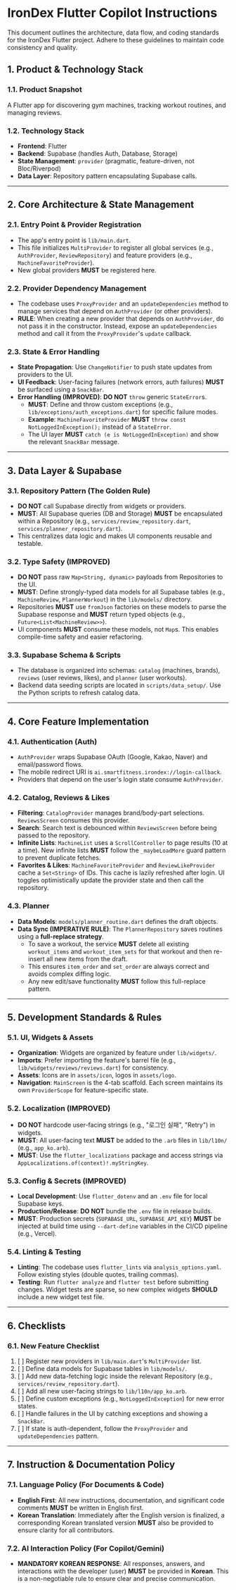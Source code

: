 # IronDex Flutter Copilot Instructions

This document outlines the architecture, data flow, and coding standards for the IronDex Flutter project. Adhere to these guidelines to maintain code consistency and quality.

## 1. Product & Technology Stack

### 1.1. Product Snapshot
A Flutter app for discovering gym machines, tracking workout routines, and managing reviews.

### 1.2. Technology Stack
* **Frontend**: Flutter
* **Backend**: Supabase (handles Auth, Database, Storage)
* **State Management**: `provider` (pragmatic, feature-driven, not Bloc/Riverpod)
* **Data Layer**: Repository pattern encapsulating Supabase calls.

---

## 2. Core Architecture & State Management

### 2.1. Entry Point & Provider Registration
* The app's entry point is `lib/main.dart`.
* This file initializes `MultiProvider` to register all global services (e.g., `AuthProvider`, `ReviewRepository`) and feature providers (e.g., `MachineFavoriteProvider`).
* New global providers **MUST** be registered here.

### 2.2. Provider Dependency Management
* The codebase uses `ProxyProvider` and an `updateDependencies` method to manage services that depend on `AuthProvider` (or other providers).
* **RULE**: When creating a new provider that depends on `AuthProvider`, do not pass it in the constructor. Instead, expose an `updateDependencies` method and call it from the `ProxyProvider`'s `update` callback.

### 2.3. State & Error Handling
* **State Propagation**: Use `ChangeNotifier` to push state updates from providers to the UI.
* **UI Feedback**: User-facing failures (network errors, auth failures) **MUST** be surfaced using a `SnackBar`.
* **Error Handling (IMPROVED)**: **DO NOT** `throw` generic `StateError`s.
    * **MUST**: Define and throw custom exceptions (e.g., `lib/exceptions/auth_exceptions.dart`) for specific failure modes.
    * **Example**: `MachineFavoriteProvider` **MUST** `throw const NotLoggedInException();` instead of a `StateError`.
    * The UI layer **MUST** `catch (e is NotLoggedInException)` and show the relevant `SnackBar` message.

---

## 3. Data Layer & Supabase

### 3.1. Repository Pattern (The Golden Rule)
* **DO NOT** call Supabase directly from widgets or providers.
* **MUST**: All Supabase queries (DB and Storage) **MUST** be encapsulated within a Repository (e.g., `services/review_repository.dart`, `services/planner_repository.dart`).
* This centralizes data logic and makes UI components reusable and testable.

### 3.2. Type Safety (IMPROVED)
* **DO NOT** pass raw `Map<String, dynamic>` payloads from Repositories to the UI.
* **MUST**: Define strongly-typed data models for all Supabase tables (e.g., `MachineReview`, `PlannerWorkout`) in the `lib/models/` directory.
* Repositories **MUST** use `fromJson` factories on these models to parse the Supabase response and **MUST** return typed objects (e.g., `Future<List<MachineReview>>`).
* UI components **MUST** consume these models, not `Map`s. This enables compile-time safety and easier refactoring.

### 3.3. Supabase Schema & Scripts
* The database is organized into schemas: `catalog` (machines, brands), `reviews` (user reviews, likes), and `planner` (user workouts).
* Backend data seeding scripts are located in `scripts/data_setup/`. Use the Python scripts to refresh catalog data.

---

## 4. Core Feature Implementation

### 4.1. Authentication (Auth)
* `AuthProvider` wraps Supabase OAuth (Google, Kakao, Naver) and email/password flows.
* The mobile redirect URI is `ai.smartfitness.irondex://login-callback`.
* Providers that depend on the user's login state consume `AuthProvider`.

### 4.2. Catalog, Reviews & Likes
* **Filtering**: `CatalogProvider` manages brand/body-part selections. `ReviewsScreen` consumes this provider.
* **Search**: Search text is debounced within `ReviewsScreen` before being passed to the repository.
* **Infinite Lists**: `MachineList` uses a `ScrollController` to page results (10 at a time). New infinite lists **MUST** follow the `_maybeLoadMore` guard pattern to prevent duplicate fetches.
* **Favorites & Likes**: `MachineFavoriteProvider` and `ReviewLikeProvider` cache a `Set<String>` of IDs. This cache is lazily refreshed after login. UI toggles optimistically update the provider state and then call the repository.

### 4.3. Planner
* **Data Models**: `models/planner_routine.dart` defines the draft objects.
* **Data Sync (IMPERATIVE RULE)**: The `PlannerRepository` saves routines using a **full-replace strategy**.
    * To save a workout, the service **MUST** delete all existing `workout_items` and `workout_item_sets` for that workout and then re-insert all new items from the draft.
    * This ensures `item_order` and `set_order` are always correct and avoids complex diffing logic.
    * Any new edit/save functionality **MUST** follow this full-replace pattern.

---

## 5. Development Standards & Rules

### 5.1. UI, Widgets & Assets
* **Organization**: Widgets are organized by feature under `lib/widgets/`.
* **Imports**: Prefer importing the feature's barrel file (e.g., `lib/widgets/reviews/reviews.dart`) for consistency.
* **Assets**: Icons are in `assets/icon`, logos in `assets/logo`.
* **Navigation**: `MainScreen` is the 4-tab scaffold. Each screen maintains its own `ProviderScope` for feature-specific state.

### 5.2. Localization (IMPROVED)
* **DO NOT** hardcode user-facing strings (e.g., "로그인 실패", "Retry") in widgets.
* **MUST**: All user-facing text **MUST** be added to the `.arb` files in `lib/l10n/` (e.g., `app_ko.arb`).
* **MUST**: Use the `flutter_localizations` package and access strings via `AppLocalizations.of(context)!.myStringKey`.

### 5.3. Config & Secrets (IMPROVED)
* **Local Development**: Use `flutter_dotenv` and an `.env` file for local Supabase keys.
* **Production/Release**: **DO NOT** bundle the `.env` file in release builds.
* **MUST**: Production secrets (`SUPABASE_URL`, `SUPABASE_API_KEY`) **MUST** be injected at build time using `--dart-define` variables in the CI/CD pipeline (e.g., Vercel).

### 5.4. Linting & Testing
* **Linting**: The codebase uses `flutter_lints` via `analysis_options.yaml`. Follow existing styles (double quotes, trailing commas).
* **Testing**: Run `flutter analyze` and `flutter test` before submitting changes. Widget tests are sparse, so new complex widgets **SHOULD** include a new widget test file.

---

## 6. Checklists

### 6.1. New Feature Checklist
1.  [ ] Register new providers in `lib/main.dart`'s `MultiProvider` list.
2.  [ ] Define data models for Supabase tables in `lib/models/`.
3.  [ ] Add new data-fetching logic inside the relevant Repository (e.g., `services/review_repository.dart`).
4.  [ ] Add all new user-facing strings to `lib/l10n/app_ko.arb`.
5.  [ ] Define custom exceptions (e.g., `NotLoggedInException`) for new error states.
6.  [ ] Handle failures in the UI by catching exceptions and showing a `SnackBar`.
7.  [ ] If state is auth-dependent, follow the `ProxyProvider` and `updateDependencies` pattern.

---

## 7. Instruction & Documentation Policy

### 7.1. Language Policy (For Documents & Code)
* **English First**: All new instructions, documentation, and significant code comments **MUST** be written in English first.
* **Korean Translation**: Immediately after the English version is finalized, a corresponding Korean translated version **MUST** also be provided to ensure clarity for all contributors.

### 7.2. AI Interaction Policy (For Copilot/Gemini)
* **MANDATORY KOREAN RESPONSE**: All responses, answers, and interactions with the developer (user) **MUST** be provided in **Korean**. This is a non-negotiable rule to ensure clear and precise communication.
